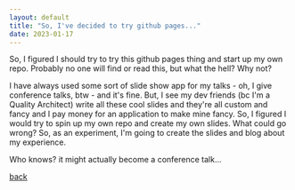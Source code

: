 ```yaml
---
layout: default
title: "So, I've decided to try github pages..."
date: 2023-01-17
---
```


So, I figured I should try to try this github pages thing and start up my own repo.  Probably no one will find or read this, but what the hell?  Why not?

I have always used some sort of slide show app for my talks - oh, I give conference talks, btw - and it's fine.  But, I see my dev friends (bc I'm a Quality Architect) write all these cool slides and they're all custom and fancy and I pay money for an application to make mine fancy.  So, I figured I would try to spin up my own repo and create my own slides.  What could go wrong?  So, as an experiment, I'm going to create the slides and blog about my experience.

Who knows?  it might actually become a conference talk...



[back](#)

